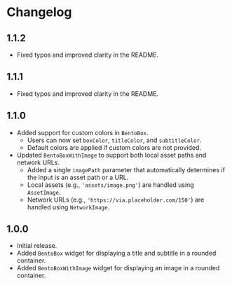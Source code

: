 # Changelog

## 1.1.2

- Fixed typos and improved clarity in the README.

## 1.1.1

- Fixed typos and improved clarity in the README.

## 1.1.0

- Added support for custom colors in `BentoBox`.
  - Users can now set `boxColor`, `titleColor`, and `subtitleColor`.
  - Default colors are applied if custom colors are not provided.
- Updated `BentoBoxWithImage` to support both local asset paths and network URLs.
  - Added a single `imagePath` parameter that automatically determines if the input is an asset path or a URL.
  - Local assets (e.g., `'assets/image.png'`) are handled using `AssetImage`.
  - Network URLs (e.g., `'https://via.placeholder.com/150'`) are handled using `NetworkImage`.

## 1.0.0

- Initial release.
- Added `BentoBox` widget for displaying a title and subtitle in a rounded container.
- Added `BentoBoxWithImage` widget for displaying an image in a rounded container.

